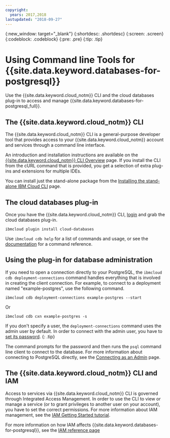 ```yaml
---
copyright:
  years: 2017,2018
lastupdated: "2018-09-27"
---
```


{:new_window: target="_blank"}
{:shortdesc: .shortdesc}
{:screen: .screen}
{:codeblock: .codeblock}
{:pre: .pre}
{:tip: .tip}

# Using Command line Tools for {{site.data.keyword.databases-for-postgresql}}

Use the {{site.data.keyword.cloud_notm}} CLI and the cloud databases plug-in to access and manage {{site.data.keyword.databases-for-postgresql_full}}.

## The {{site.data.keyword.cloud_notm}} CLI

The {{site.data.keyword.cloud_notm}} CLI is a general-purpose developer tool that provides access to your {{site.data.keyword.cloud_notm}} account and services through a command line interface.

An introduction and installation instructions are available on the [{{site.data.keyword.cloud_notm}} CLI Overview](https://console.{DomainName}/docs/cli/index.html#overview) page. If you install the CLI from the cURL command that is provided, you get a selection of extra plug-ins and extensions for multiple IDEs.

You can install just the stand-alone package from the [Installing the stand-alone IBM Cloud CLI](https://console.{DomainName}/docs/cli/reference/ibmcloud/download_cli.html#install_use) page. 

## The cloud databases plug-in

Once you have the {{site.data.keyword.cloud_notm}} CLI, [login](https://console.{DomianName}/docs/cli/reference/ibmcloud/bx_cli.html#ibmcloud_login) and grab the cloud databases plug-in. 

`ibmcloud plugin install cloud-databases`

Use `ibmcloud cdb help` for a list of commands and usage, or see the [documentation](https://console.{DomainName}/docs/databases-cli-plugin/cloud-databases-cli.html#cloud-databases-cli-plug-in) for a command reference. 

## Using the plug-in for database administration

If you need to open a connection directly to your PostgreSQL, the `ibmcloud cdb deployment-connections` command handles everything that is involved in creating the client connection. For example, to connect to a deployment named  "example-postgres", use the following command.

```
ibmcloud cdb deployment-connections example-postgres --start
```
Or
```
ibmcloud cdb cxn example-postgres -s
```

If you don't specify a user, the `deployment-connections` command uses the admin user by default. In order to connect with the admin user, you have to [set its password](./admin-password.html).
{: .tip}

The command prompts for the password and then runs the `psql` command line client to connect to the database. For more information about connecting to PostgreSQL directly, see the [Connecting as an Admin](./admin-connecting) page.

## The {{site.data.keyword.cloud_notm}} CLI and IAM

Access to services via {{site.data.keyword.cloud_notm}} CLI is governed through Integrated Access Management. In order to use the CLI to view or manage a service (or to grant privileges to another user on your account), you have to set the correct permissions. For more information about IAM management, see the [IAM Getting Started tutorial](https://console.{DomainName}/docs/iam/quickstart.html#getstarted).

For more information on how IAM affects {{site.data.keyword.databases-for-postgresql}}, see the [IAM reference page](./reference-access-management.html)